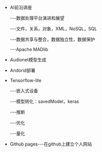 * AI前沿讲座

  ---数据处理平台演进和展望

  ---文件，关系，对象，XML，NoSQL，SQL

  ---数据共享与整合，数据独立性，数据保护

  ---Apache MADlib


* Audionet模型生成

* Andorid部署 

* Tensorflow-lite

  ---嵌入式设备

  ---模型转化：savedModel，keras

  ---推断
  
  ---优化
  
  ---量化
  
* Github pages---在github上建立个人网站


